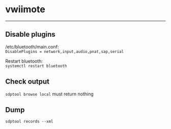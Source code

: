 # vwiimote
----------

## Disable plugins
/etc/bluetooth/main.conf:  
`DisablePlugins = network,input,audio,pnat,sap,serial`

Restart bluetooth:  
`systemctl restart bluetooth`

## Check output
`sdptool browse local` must return nothing

## Dump
`sdptool records --xml`
